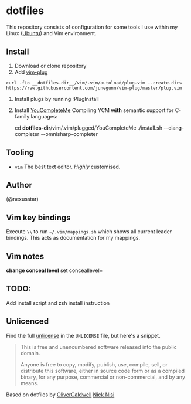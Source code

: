 # dotfiles

This repository consists of configuration for some tools I use within my Linux ([Ubuntu][]) and Vim environment.

## Install

1. Download or clone repository
1. Add [vim-plug][]
```
curl -fLo __dotfiles-dir__/vim/.vim/autoload/plug.vim --create-dirs https://raw.githubusercontent.com/junegunn/vim-plug/master/plug.vim

```
1. Install plugs by running :PlugInstall
1. Install [YouCompleteMe][]
Compiling YCM **with** semantic support for C-family languages:

    cd __dotfiles-dir__/vim/.vim/plugged/YouCompleteMe
    ./install.sh --clang-completer --omnisharp-completer



## Tooling

 * `vim`     The best text editor. *Highly* customised.


## Author

(@nexusstar)


## Vim key bindings

Execute `\\` to run `~/.vim/mappings.sh` which shows all current leader bindings. This acts as documentation for my mappings.

## Vim notes
  __change conceal level__
  set conceallevel=

## TODO:

Add install script and zsh install instruction

## Unlicenced

Find the full [unlicense][] in the `UNLICENSE` file, but here's a snippet.

>This is free and unencumbered software released into the public domain.
>
>Anyone is free to copy, modify, publish, use, compile, sell, or distribute this software, either in source code form or as a compiled binary, for any purpose, commercial or non-commercial, and by any means.

  Based on dotfiles by 
  [OliverCaldwell][]
  [Nick Nisi][]

[OliverCaldwell]: https://twitter.com/OliverCaldwell
[Nick Nisi]: https://github.com/nicknisi/dotfiles
[the unlicence]: http://unlicense.org/
[vim-plug]: https://github.com/junegunn/vim-plug
[YouCompleteMe]:https://github.com/Valloric/YouCompleteMe
[vim-syntax-expand]:https://github.com/Wolfy87/vim-syntax-expand
[unlicense]:UNLICENSE
[Ubuntu]: http://www.ubuntu.com/
